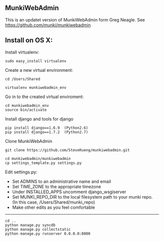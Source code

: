 MunkiWebAdmin
--------------

This is an updatet version of MunkiWebAdmin form Greg Neagle.
See https://github.com/munki/munkiwebadmin



Install on OS X:
----------------
  
Install virtualenv:

    sudo easy_install virtualenv

Create a new virtual environment:

    cd /Users/Shared

    virtualenv munkiwebadmin_env

Go in to the created virtual enviroment:

    cd munkiwebadmin_env
    source bin/activate
  
Install django and tools for django

    pip install django==1.6.9  (Python2.6)
    pip install django==1.7.2  (Python2.7)
 
Clone MunkiWebAdmin

    git clone https://github.com/SteveKueng/munkiwebadmin.git
    
    cd munkiwebadmin/munkiwebadmin
    cp settings_template.py settings.py
    
Edit settings.py:

* Set ADMINS to an administrative name and email
* Set TIME_ZONE to the appropriate timezone
* Under INSTALLED_APPS uncomment django_wsgiserver
* Set MUNKI_REPO_DIR to the local filesystem path to your munki repo. (In this case, /Users/Shared/munki_repo)
* Make other edits as you feel comfortable  

---
    cd ..
    python manage.py syncdb
    python manage.py collectstatic
    python manage.py runserver 0.0.0.0:8000